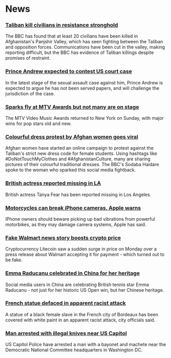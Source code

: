# News
### [Taliban kill civilians in resistance stronghold](https://www.bbc.com/news/world-asia-58545892)
The BBC has found that at least 20 civilians have been killed in Afghanistan's Panjshir Valley, which has seen fighting between the Taliban and opposition forces. Communications have been cut in the valley, making reporting difficult, but the BBC has evidence of Taliban killings despite promises of restraint.
### [Prince Andrew expected to contest US court case](https://www.bbc.com/news/uk-58550197)
In the latest stage of the sexual assault case against him, Prince Andrew is expected to argue he has not been served papers, and will challenge the jurisdiction of the case.
### [Sparks fly at MTV Awards but not many are on stage](https://www.bbc.com/news/entertainment-arts-58543114)
The MTV Video Music Awards returned to New York on Sunday, with major wins for pop stars old and new.
### [Colourful dress protest by Afghan women goes viral](https://www.bbc.com/news/world-asia-58550335)
Afghan women have started an online campaign to protest against the Taliban's strict new dress code for female students. Using hashtags like #DoNotTouchMyClothes and #AfghanistanCulture, many are sharing pictures of their colourful traditional dresses. The BBC's Sodaba Haidare spoke to the woman who sparked this social media fightback.
### [British actress reported missing in LA](https://www.bbc.com/news/entertainment-arts-58543496)
British actress Tanya Fear has been reported missing in Los Angeles.
### [Motorcycles can break iPhone cameras, Apple warns](https://www.bbc.com/news/technology-58507764)
IPhone owners should beware picking up bad vibrations from powerful motorbikes, as they may damage camera systems, Apple has said.
### [Fake Walmart news story boosts crypto price](https://www.bbc.com/news/technology-58545944)
Cryptocurrency Litecoin saw a sudden surge in price on Monday over a press release about Walmart accepting it for payment - which turned out to be fake. 
### [Emma Raducanu celebrated in China for her heritage](https://www.bbc.com/news/world-asia-china-58541314)
Social media users in China are celebrating British tennis star Emma Raducanu - not just for her historic US Open win, but her Chinese heritage. 
### [French statue defaced in apparent racist attack](https://www.bbc.com/news/world-europe-58549730)
A statue of a black female slave in the French city of Bordeaux has been covered with white paint in an apparent racist attack, city officials said.
### [Man arrested with illegal knives near US Capitol](https://www.bbc.com/news/world-us-canada-58552087)
US Capitol Police have arrested a man with a bayonet and machete near the  Democratic National Committee headquarters in Washington DC. 
